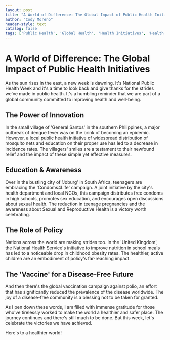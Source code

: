 ```yaml
---
layout: post
title: "A World of Difference: The Global Impact of Public Health Initiatives"
author: "Cody Moreno"
header-style: text
catalog: false
tags: ['Public Health', 'Global Health', 'Health Initiatives', 'Health Policies', 'Preventive Health', 'Nutrition', 'Vaccination', 'Sexual Health Education']
---
```


# A World of Difference: The Global Impact of Public Health Initiatives

As the sun rises in the east, a new week is dawning. It's National Public Health Week and it's a time to look back and give thanks for the strides we've made in public health. It's a humbling reminder that we are part of a global community committed to improving health and well-being.

## The Power of Innovation

In the small village of 'General Santos' in the southern Philippines, a major outbreak of dengue fever was on the brink of becoming an epidemic. However, a local public health initiative of widespread distribution of mosquito nets and education on their proper use has led to a decrease in incidence rates. The villagers' smiles are a testament to their newfound relief and the impact of these simple yet effective measures.

## Education & Awareness

Over in the bustling city of 'Joburg' in South Africa, teenagers are embracing the 'Condoms4Life' campaign. A joint initiative by the city's health department and local NGOs, this campaign distributes free condoms in high schools, promotes sex education, and encourages open discussions about sexual health. The reduction in teenage pregnancies and the awareness about Sexual and Reproductive Health is a victory worth celebrating.

## The Role of Policy

Nations across the world are making strides too. In the 'United Kingdom', the National Health Service's initiative to improve nutrition in school meals has led to a noticeable drop in childhood obesity rates. The healthier, active children are an embodiment of policy's far-reaching impact.

## The 'Vaccine' for a Disease-Free Future

And then there's the global vaccination campaign against polio, an effort that has significantly reduced the prevalence of the disease worldwide. The joy of a disease-free community is a blessing not to be taken for granted.

As I pen down these words, I am filled with immense gratitude for those who've tirelessly worked to make the world a healthier and safer place. The journey continues and there's still much to be done. But this week, let's celebrate the victories we have achieved.

Here's to a healthier world!